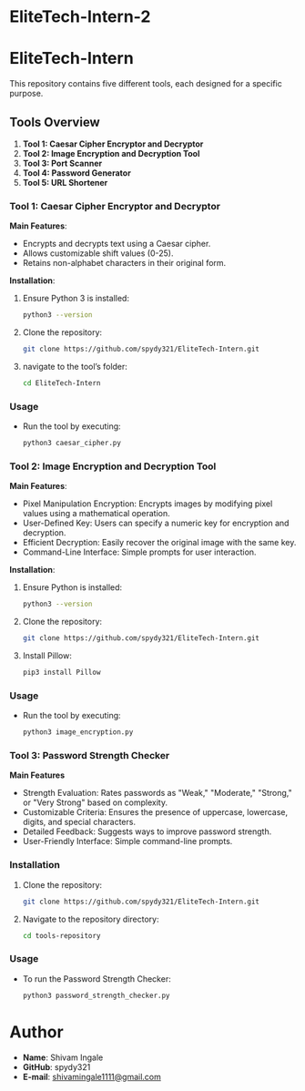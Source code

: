 # EliteTech-Intern-2
# EliteTech-Intern

This repository contains five different tools, each designed for a specific purpose.

## Tools Overview

1. **Tool 1: Caesar Cipher Encryptor and Decryptor**
2. **Tool 2: Image Encryption and Decryption Tool**
3. **Tool 3: Port Scanner**
4. **Tool 4: Password Generator**
5. **Tool 5: URL Shortener**


### Tool 1: Caesar Cipher Encryptor and Decryptor

**Main Features**:
- Encrypts and decrypts text using a Caesar cipher.
- Allows customizable shift values (0-25).
- Retains non-alphabet characters in their original form.

**Installation**:
1. Ensure Python 3 is installed:
   ```bash
   python3 --version
   ```
2. Clone the repository:
   ```bash
   git clone https://github.com/spydy321/EliteTech-Intern.git
   ```
3. navigate to the tool’s folder:  
   ```bash
   cd EliteTech-Intern
   ```

### Usage
-  Run the tool by executing:
   ```bash
   python3 caesar_cipher.py
   ```

### Tool 2: Image Encryption and Decryption Tool

**Main Features**:
- Pixel Manipulation Encryption: Encrypts images by modifying pixel values using a mathematical operation.
- User-Defined Key: Users can specify a numeric key for encryption and decryption.
- Efficient Decryption: Easily recover the original image with the same key.
- Command-Line Interface: Simple prompts for user interaction.

**Installation**:
1. Ensure Python is installed:
   ```bash
   python3 --version
   ```
2. Clone the repository:
   ```bash
   git clone https://github.com/spydy321/EliteTech-Intern.git
   ```   
3. Install Pillow:
   ```bash
   pip3 install Pillow
   ```

### Usage     
- Run the tool by executing:
  ```bash
  python3 image_encryption.py
  ```

### Tool 3: Password Strength Checker

**Main Features**
- Strength Evaluation: Rates passwords as "Weak," "Moderate," "Strong," or "Very Strong" based on complexity.
- Customizable Criteria: Ensures the presence of uppercase, lowercase, digits, and special characters.
- Detailed Feedback: Suggests ways to improve password strength.
- User-Friendly Interface: Simple command-line prompts.

### Installation
1. Clone the repository:
   ```bash
   git clone https://github.com/spydy321/EliteTech-Intern.git
   ```
2. Navigate to the repository directory:
   ```bash
   cd tools-repository
   ```

### Usage
- To run the Password Strength Checker:
  ```bash
  python3 password_strength_checker.py
  ```
# Author
- **Name**: Shivam Ingale
- **GitHub**: spydy321
- **E-mail**: shivamingale1111@gmail.com
